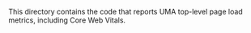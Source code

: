 This directory contains the code that reports UMA top-level page load metrics,
including Core Web Vitals.
